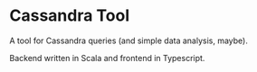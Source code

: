 Cassandra Tool
===================

A tool for Cassandra queries (and simple data analysis, maybe).

Backend written in Scala and frontend in Typescript.


